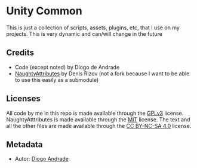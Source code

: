 # Unity Common

This is just a collection of scripts, assets, plugins, etc, that I use on my projects.
This is very dynamic and can/will change in the future

## Credits

* Code (except noted) by Diogo de Andrade
* [NaughtyAttributes] by Denis Rizov (not a fork because I want to be able to use this easily as a submodule)

## Licenses

All code by me in this repo is made available through the [GPLv3] license.
NaughtyAtttributes is made available through the [MIT] license.
The text and all the other files are made available through the 
[CC BY-NC-SA 4.0] license.

## Metadata

* Autor: [Diogo Andrade][]

[Diogo Andrade]:https://github.com/DiogoDeAndrade
[GPLv3]:https://www.gnu.org/licenses/gpl-3.0.en.html
[CC BY-NC-SA 4.0]:https://creativecommons.org/licenses/by-nc-sa/4.0/
[MIT]:https://opensource.org/licenses/MIT
[Bfxr]:https://www.bfxr.net/
[NaughtyAttributes]:https://github.com/dbrizov/NaughtyAttributes